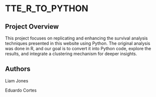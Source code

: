 # TTE_R_TO_PYTHON

## Project Overview

This project focuses on replicating and enhancing the survival analysis techniques presented in this website using Python. The original analysis was done in R, and our goal is to convert it into Python code, explore the results, and integrate a clustering mechanism for deeper insights.

## Authors

Liam Jones

Eduardo Cortes

